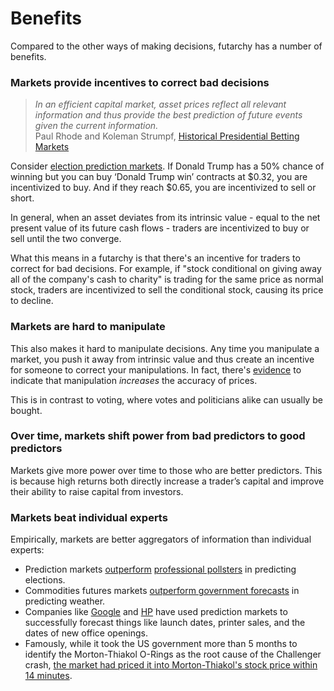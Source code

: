 # Benefits

Compared to the other ways of making decisions, futarchy has a number of benefits.

### Markets provide incentives to correct bad decisions

> _In an efficient capital market, asset prices reflect all relevant information and thus provide the best prediction of future events given the current information._\
> Paul Rhode and Koleman Strumpf, [Historical Presidential Betting Markets](https://users.wfu.edu/strumpks/papers/JEP\_2004.pdf)

Consider [election prediction markets](https://en.wikipedia.org/wiki/Election\_stock\_market). If Donald Trump has a 50% chance of winning but you can buy ‘Donald Trump win’ contracts at $0.32, you are incentivized to buy. And if they reach $0.65, you are incentivized to sell or short.

In general, when an asset deviates from its intrinsic value - equal to the net present value of its future cash flows - traders are incentivized to buy or sell until the two converge.

What this means in a futarchy is that there's an incentive for traders to correct for bad decisions. For example, if "stock conditional on giving away all of the company's cash to charity" is trading for the same price as normal stock, traders are incentivized to sell the conditional stock, causing its price to decline.

### Markets are hard to manipulate

This also makes it hard to manipulate decisions. Any time you manipulate a market, you push it away from intrinsic value and thus create an incentive for someone to correct your manipulations. In fact, there's [evidence](https://www.sciencedirect.com/science/article/abs/pii/S0167268105001575) to indicate that manipulation _increases_ the accuracy of prices.

This is in contrast to voting, where votes and politicians alike can usually be bought.

### Over time, markets shift power from bad predictors to good predictors

Markets give more power over time to those who are better predictors. This is because high returns both directly increase a trader’s capital and improve their ability to raise capital from investors.

### Markets beat individual experts

Empirically, markets are better aggregators of information than individual experts:

* Prediction markets [outperform](https://repository.arizona.edu/bitstream/handle/10150/666656/azu\_etd\_hr\_2021\_0133\_sip1\_m.pdf?sequence=1) [professional pollsters](https://www.jstor.org/stable/40467652) in predicting elections.
* Commodities futures markets [outperform government forecasts](https://www.jstor.org/stable/40467652) in predicting weather.
* Companies like [Google](https://googleblog.blogspot.com/2005/09/putting-crowd-wisdom-to-work.html) and [HP](https://authors.library.caltech.edu/44358/1/wp1131.pdf) have used prediction markets to successfully forecast things like launch dates, printer sales, and the dates of new office openings.
* Famously, while it took the US government more than 5 months to identify the Morton-Thiakol O-Rings as the root cause of the Challenger crash, [the market had priced it into Morton-Thiakol's stock price within 14 minutes](https://maloney.people.clemson.edu/855/9.pdf).
